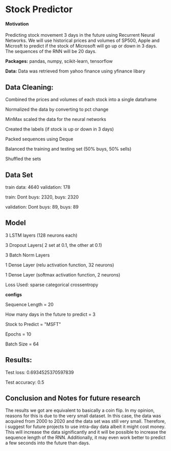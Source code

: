 # Stock Predictor

#### Motivation
Predicting stock movement 3 days in the future using Recurrent Neural Networks. We will use historical prices and volumes of SP500, Apple and Microsft
to predict if the stock of Microsoft will go up or down in 3 days. The sequences of the RNN will be 20 days.


**Packages:** pandas, numpy, scikit-learn, tensorflow

**Data:** Data was retrieved from yahoo finance using yfinance libary



## Data Cleaning: 

Combined the prices and volumes of each stock into a single dataframe

Normalized the data by converting to pct change

MinMax scaled the data for the neural networks

Created the labels (if stock is up or down in 3 days)

Packed sequences using Deque

Balanced the training and testing set (50% buys, 50% sells)

Shuffled the sets

## Data Set

train data: 4640 validation: 178

train: Dont buys: 2320, buys: 2320

validation: Dont buys: 89, buys: 89


## Model

3 LSTM layers (128 neurons each)

3 Dropout Layers( 2 set at 0.1, the other at 0.1)

3 Batch Norm Layers 

1 Dense Layer (relu activation function, 32 neurons)

1 Dense Layer (softmax activation function, 2 neurons)

Loss Used: sparse categorical crossentropy
    
**configs**

Sequence Length = 20  

How many days in the future to predict = 3  

Stock to Predict = "MSFT"

Epochs = 10

Batch Size = 64

## Results: 

Test loss: 0.6934525370597839

Test accuracy: 0.5


## Conclusion and Notes for future research

The results we got are equivalent to basically a coin flip. In my opinion, reasons for this is due to the very small dataset. In this case, the data was acquired from 2000 to 2020
and the data set was still very small. Therefore, i suggest for future projects to use intra-day data albeit it might cost money. This will increase the data significantly 
and it will be possible to increase the sequence length of the RNN. Additionally, it may even work better to predict a few seconds into the future than days.
